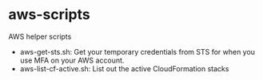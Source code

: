 # aws-scripts
AWS helper scripts

* aws-get-sts.sh: Get your temporary credentials from STS for when you use MFA on your AWS account.
* aws-list-cf-active.sh: List out the active CloudFormation stacks